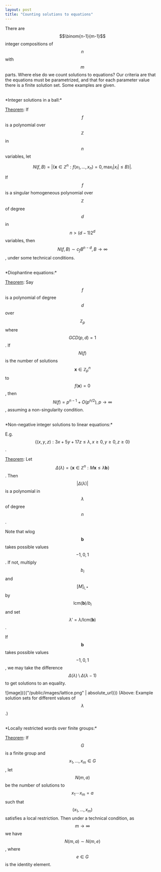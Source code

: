 ```yaml
---
layout: post
title: "Counting solutions to equations"
---
```


There are $$\binom{n-1}{m-1}$$ integer compositions of $$n$$ with $$m$$
parts.
Where else do we count solutions to equations?
Our criteria are that the equations must be parametrized, and that for each
parameter value there is a finite solution set.
Some examples are given.


<br />
*Integer solutions in a ball:*

[Theorem](https://www.jstor.org/stable/2414232):
If $$f$$ is a polynomial over $$\mathbb{Z}$$ in $$n$$ variables, let

$$N(f, B) = |\{\mathbf{x} \in \mathbb{Z}^n: f(x_1, \ldots, x_n) = 0,
  \max_i |x_i| \leq B \}|.$$

If $$f$$ is a singular homogeneous polynomial over $$\mathbb{Z}$$ of degree
$$d$$ in $$n > (d-1)2^d$$ variables, then
$$N(f, B) \sim c_f B^{n-d}, B \to \infty$$, under some technical
conditions.

<br />
*Diophantine equations:*

[Theorem](https://arxiv.org/abs/1807.10810):
Say $$f$$ is a polynomial of degree $$d$$ over $$\mathbb{Z}_p$$ where
$$GCD(p,d) = 1$$. If $$N(f)$$ is the number of solutions
$$\mathbf{x} \in \mathbb{Z}_p^n$$ to $$f(\mathbf{x}) = 0$$, then
$$N(f) = p^{n-1} + O(p^{n/2}), p \to \infty$$, assuming a non-singularity
condition.


<br />
*Non-negative integer solutions to linear equations:*

E.g.
$$\{ (x,y,z) : 3x + 5y + 17z \leq \lambda, x \geq 0, y \geq 0, z \geq 0 \}$$.

[Theorem](http://mathworld.wolfram.com/EhrhartPolynomial.html):
Let
$$\Delta(\lambda) = \{ \mathbf{x} \in \mathbb{Z}^n: M \mathbf{x} \leq
\lambda\mathbf{b} \}$$.
Then $$|\Delta(\lambda)|$$ is
a polynomial in $$\lambda$$ of degree $$n$$.

Note that wlog $$\mathbf{b}$$ takes possible values $$-1,0,1$$.
If not, multiply $$b_i$$ and $$[M]_{i,*}$$ by $$\textrm{lcm}(\mathbf{b})/b_i$$
and set $$\lambda' = \lambda / \textrm{lcm}(\mathbf{b})$$.

If $$\mathbf{b}$$ takes possible values $$-1,0,1$$,
we may take the difference $$\Delta(\lambda)
\setminus \Delta(\lambda -1)$$ to get solutions to an equality.

![image]({{"/public/images/lattice.png" | absolute_url}})
(Above: Example solution sets for different values of $$\lambda$$.)

<br />
*Locally restricted words over finite groups:*

[Theorem](https://arxiv.org/abs/1811.10461):
If $$G$$ is a finite group and $$x_1, \ldots, x_m \in G$$, let $$N(m, a)$$ be
the number of solutions to
$$x_1 \cdots x_m = a$$
such that $$(x_1, \ldots, x_m)$$ satisfies a local restriction.
Then under a technical condition, as $$m \to \infty$$ we have $$N(m, a) \sim
N(m, e)$$, where $$e \in G$$ is the identity element.

